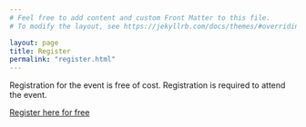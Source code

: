 ```yaml
---
# Feel free to add content and custom Front Matter to this file.
# To modify the layout, see https://jekyllrb.com/docs/themes/#overriding-theme-defaults

layout: page
title: Register
permalink: "register.html"
---
```


Registration for the event is free of cost. Registration is required to attend the event.

[Register here for free](https://ibm.webex.com/webappng/sites/ibm/webinar/webinarSeries/register/1a5fd1369db547498aae3cc8ed6b7d35)
